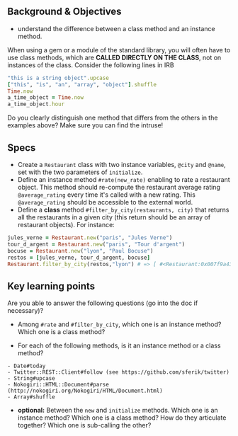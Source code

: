 ## Background & Objectives

- understand the difference between a class method and an instance method.

When using a gem or a module of the standard library, you will often have to use class methods, which are **CALLED DIRECTLY ON THE CLASS**, not on instances of the class. Consider the following lines in IRB

```ruby
"this is a string object".upcase
["this", "is", "an", "array", "object"].shuffle
Time.now
a_time_object = Time.now
a_time_object.hour
```

Do you clearly distinguish one method that differs from the others in the examples above? Make sure you can find the intruse!

## Specs
- Create a `Restaurant` class with two instance variables, `@city` and `@name`, set with the two parameters of `initialize`.
- Define an instance method `#rate(new_rate)` enabling to rate a restaurant object. This method should re-compute the restaurant average rating `@average_rating` every time it's called with a new rating. This `@average_rating` should be accessible to the external world.
- Define a **class** method `#filter_by_city(restaurants, city)` that returns all the restaurants in a given city (this return should be an array of restaurant objects). For instance:

```ruby
jules_verne = Restaurant.new("paris", "Jules Verne")
tour_d_argent = Restaurant.new("paris", "Tour d'argent")
bocuse = Restaurant.new("lyon", "Paul Bocuse")
restos = [jules_verne, tour_d_argent, bocuse]
Restaurant.filter_by_city(restos,"lyon") # => [ #<Restaurant:0x007f9a43bb7eb8 @city="lyon", @name="Paul Bocuse"> ]
```

## Key learning points

Are you able to answer the following questions (go into the doc if necessary)?

- Among `#rate` and `#filter_by_city`, which one is an instance method? Which one is a class method?

- For each of the following methods, is it an instance method or a class method?

```
- Date#today
- Twitter::REST::Client#follow (see https://github.com/sferik/twitter)
- String#upcase
- Nokogiri::HTML::Document#parse (http://nokogiri.org/Nokogiri/HTML/Document.html)
- Array#shuffle
```

- **optional:** Between the `new` and `initialize` methods. Which one is an instance method? Which one is a class method? How do they articulate together? Which one is sub-calling the other?
